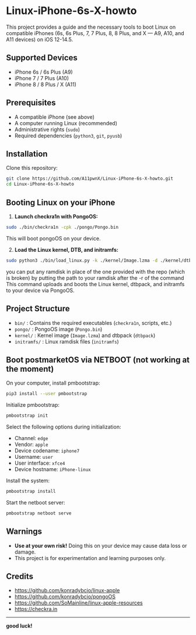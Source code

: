 
# Linux-iPhone-6s-X-howto

This project provides a guide and the necessary tools to boot Linux on compatible iPhones (6s, 6s Plus, 7, 7 Plus, 8, 8 Plus, and X — A9, A10, and A11 devices) on iOS 12-14.5.

## Supported Devices

- iPhone 6s / 6s Plus (A9)
- iPhone 7 / 7 Plus (A10)
- iPhone 8 / 8 Plus / X (A11)

## Prerequisites

- A compatible iPhone (see above)
- A computer running Linux (recommended)
- Administrative rights (`sudo`)
- Required dependencies (`python3`, `git`, `pyusb`)

## Installation

Clone this repository:

```bash
git clone https://github.com/A11pwnX/Linux-iPhone-6s-X-howto.git
cd Linux-iPhone-6s-X-howto
```

## Booting Linux on your iPhone

1. **Launch checkra1n with PongoOS:**

```bash
sudo ./bin/checkra1n -cpk ./pongo/Pongo.bin
```

This will boot pongoOS on your device.

2. **Load the Linux kernel, DTB, and initramfs:**

```bash
sudo python3 ./bin/load_linux.py -k ./kernel/Image.lzma -d ./kernel/dtbpack -r ./initramfs/initramfs
```

you can put any ramdisk in place of the one provided with the repo (which is broken) by putting the path to your ramdisk after the -r of the command
This command uploads and boots the Linux kernel, dtbpack, and initramfs to your device via PongoOS.

## Project Structure

- `bin/` : Contains the required executables (`checkra1n`, scripts, etc.)
- `pongo/` : PongoOS image (`Pongo.bin`)
- `kernel/` : Kernel image (`Image.lzma`) and dtbpack (`dtbpack`)
- `initramfs/` : Linux ramdisk files (`initramfs`)

## Boot postmarketOS via NETBOOT (not working at the moment)

On your computer, install pmbootstrap:

```bash
pip3 install --user pmbootstrap
```

Initialize pmbootstrap:

```bash
pmbootstrap init
```

Select the following options during initialization:

- Channel: `edge`
- Vendor: `apple`
- Device codename: `iphone7`
- Username: `user`
- User interface: `xfce4`
- Device hostname: `iPhone-linux`

Install the system:

```bash
pmbootstrap install
```

Start the netboot server:

```bash
pmbootstrap netboot serve
```

## Warnings

- **Use at your own risk!** Doing this on your device may cause data loss or damage.
- This project is for experimentation and learning purposes only.

## Credits

- https://github.com/konradybcio/linux-apple
- https://github.com/konradybcio/pongoOS
- https://github.com/SoMainline/linux-apple-resources
- https://checkra.in

---

**good luck!**
